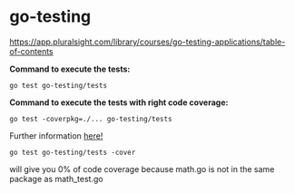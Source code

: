 # go-testing

https://app.pluralsight.com/library/courses/go-testing-applications/table-of-contents

**Command to execute the tests:**
```
go test go-testing/tests
```

**Command to execute the tests with right code coverage:**
```
go test -coverpkg=./... go-testing/tests
```
Further information [here!](https://lk4d4.darth.io/posts/multicover/)

```
go test go-testing/tests -cover
```
will give you 0% of code coverage because math.go is not in the same package as math_test.go
